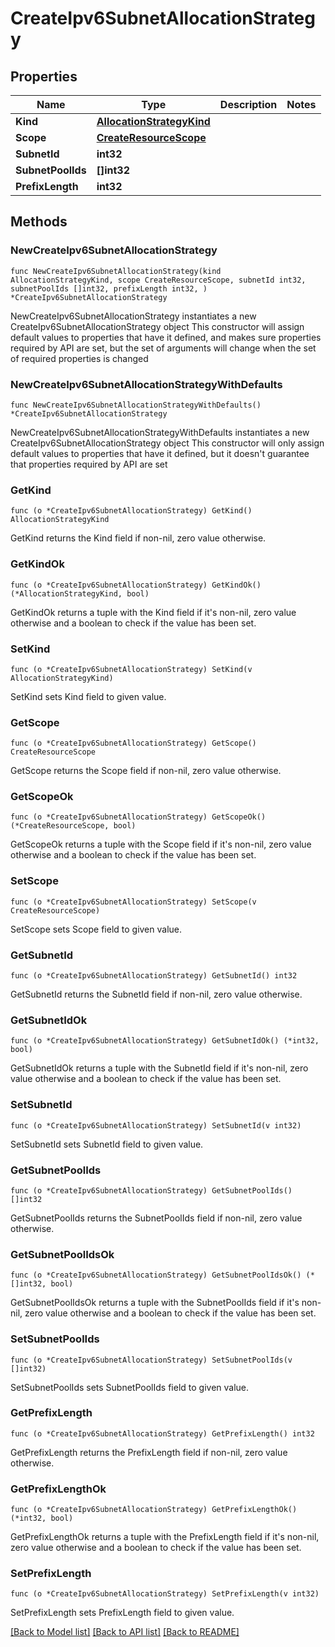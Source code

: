 # CreateIpv6SubnetAllocationStrategy

## Properties

Name | Type | Description | Notes
------------ | ------------- | ------------- | -------------
**Kind** | [**AllocationStrategyKind**](AllocationStrategyKind.md) |  | 
**Scope** | [**CreateResourceScope**](CreateResourceScope.md) |  | 
**SubnetId** | **int32** |  | 
**SubnetPoolIds** | **[]int32** |  | 
**PrefixLength** | **int32** |  | 

## Methods

### NewCreateIpv6SubnetAllocationStrategy

`func NewCreateIpv6SubnetAllocationStrategy(kind AllocationStrategyKind, scope CreateResourceScope, subnetId int32, subnetPoolIds []int32, prefixLength int32, ) *CreateIpv6SubnetAllocationStrategy`

NewCreateIpv6SubnetAllocationStrategy instantiates a new CreateIpv6SubnetAllocationStrategy object
This constructor will assign default values to properties that have it defined,
and makes sure properties required by API are set, but the set of arguments
will change when the set of required properties is changed

### NewCreateIpv6SubnetAllocationStrategyWithDefaults

`func NewCreateIpv6SubnetAllocationStrategyWithDefaults() *CreateIpv6SubnetAllocationStrategy`

NewCreateIpv6SubnetAllocationStrategyWithDefaults instantiates a new CreateIpv6SubnetAllocationStrategy object
This constructor will only assign default values to properties that have it defined,
but it doesn't guarantee that properties required by API are set

### GetKind

`func (o *CreateIpv6SubnetAllocationStrategy) GetKind() AllocationStrategyKind`

GetKind returns the Kind field if non-nil, zero value otherwise.

### GetKindOk

`func (o *CreateIpv6SubnetAllocationStrategy) GetKindOk() (*AllocationStrategyKind, bool)`

GetKindOk returns a tuple with the Kind field if it's non-nil, zero value otherwise
and a boolean to check if the value has been set.

### SetKind

`func (o *CreateIpv6SubnetAllocationStrategy) SetKind(v AllocationStrategyKind)`

SetKind sets Kind field to given value.


### GetScope

`func (o *CreateIpv6SubnetAllocationStrategy) GetScope() CreateResourceScope`

GetScope returns the Scope field if non-nil, zero value otherwise.

### GetScopeOk

`func (o *CreateIpv6SubnetAllocationStrategy) GetScopeOk() (*CreateResourceScope, bool)`

GetScopeOk returns a tuple with the Scope field if it's non-nil, zero value otherwise
and a boolean to check if the value has been set.

### SetScope

`func (o *CreateIpv6SubnetAllocationStrategy) SetScope(v CreateResourceScope)`

SetScope sets Scope field to given value.


### GetSubnetId

`func (o *CreateIpv6SubnetAllocationStrategy) GetSubnetId() int32`

GetSubnetId returns the SubnetId field if non-nil, zero value otherwise.

### GetSubnetIdOk

`func (o *CreateIpv6SubnetAllocationStrategy) GetSubnetIdOk() (*int32, bool)`

GetSubnetIdOk returns a tuple with the SubnetId field if it's non-nil, zero value otherwise
and a boolean to check if the value has been set.

### SetSubnetId

`func (o *CreateIpv6SubnetAllocationStrategy) SetSubnetId(v int32)`

SetSubnetId sets SubnetId field to given value.


### GetSubnetPoolIds

`func (o *CreateIpv6SubnetAllocationStrategy) GetSubnetPoolIds() []int32`

GetSubnetPoolIds returns the SubnetPoolIds field if non-nil, zero value otherwise.

### GetSubnetPoolIdsOk

`func (o *CreateIpv6SubnetAllocationStrategy) GetSubnetPoolIdsOk() (*[]int32, bool)`

GetSubnetPoolIdsOk returns a tuple with the SubnetPoolIds field if it's non-nil, zero value otherwise
and a boolean to check if the value has been set.

### SetSubnetPoolIds

`func (o *CreateIpv6SubnetAllocationStrategy) SetSubnetPoolIds(v []int32)`

SetSubnetPoolIds sets SubnetPoolIds field to given value.


### GetPrefixLength

`func (o *CreateIpv6SubnetAllocationStrategy) GetPrefixLength() int32`

GetPrefixLength returns the PrefixLength field if non-nil, zero value otherwise.

### GetPrefixLengthOk

`func (o *CreateIpv6SubnetAllocationStrategy) GetPrefixLengthOk() (*int32, bool)`

GetPrefixLengthOk returns a tuple with the PrefixLength field if it's non-nil, zero value otherwise
and a boolean to check if the value has been set.

### SetPrefixLength

`func (o *CreateIpv6SubnetAllocationStrategy) SetPrefixLength(v int32)`

SetPrefixLength sets PrefixLength field to given value.



[[Back to Model list]](../README.md#documentation-for-models) [[Back to API list]](../README.md#documentation-for-api-endpoints) [[Back to README]](../README.md)


